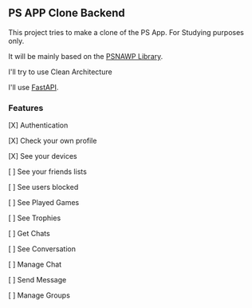 ## PS APP Clone Backend

This project tries to make a clone of the PS App. For Studying purposes only.

It will be mainly based on the [PSNAWP Library](https://github.com/isFakeAccount/psnawp).

I'll try to use Clean Architecture

I'll use [FastAPI](https://fastapi.tiangolo.com/).

### Features
[X] Authentication

[X] Check your own profile

[X] See your devices

[ ] See your friends lists

[ ] See users blocked

[ ] See Played Games

[ ] See Trophies

[ ] Get Chats

[ ] See Conversation

[ ] Manage Chat

[ ] Send Message

[ ] Manage Groups